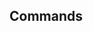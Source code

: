 <!-- Space: BaseLearnTemplate -->
<!-- Parent: Project -->
<!-- Title: Commands -->

<!-- Label: BaseLearnTemplate -->
<!-- Label: Project -->
<!-- Label: Commands -->
<!-- Include: docs/disclaimer.md -->
<!-- Include: ac:toc -->

## Commands
